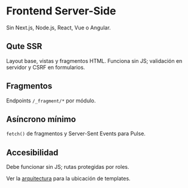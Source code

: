 # Frontend Server-Side

Sin Next.js, Node.js, React, Vue o Angular.

## Qute SSR
Layout base, vistas y fragmentos HTML. Funciona sin JS; validación en servidor y CSRF en formularios.

## Fragmentos
Endpoints `/_fragment/*` por módulo.

## Asíncrono mínimo
`fetch()` de fragmentos y Server-Sent Events para Pulse.

## Accesibilidad
Debe funcionar sin JS; rutas protegidas por roles.

Ver la [arquitectura](02-architecture.md) para la ubicación de templates.
